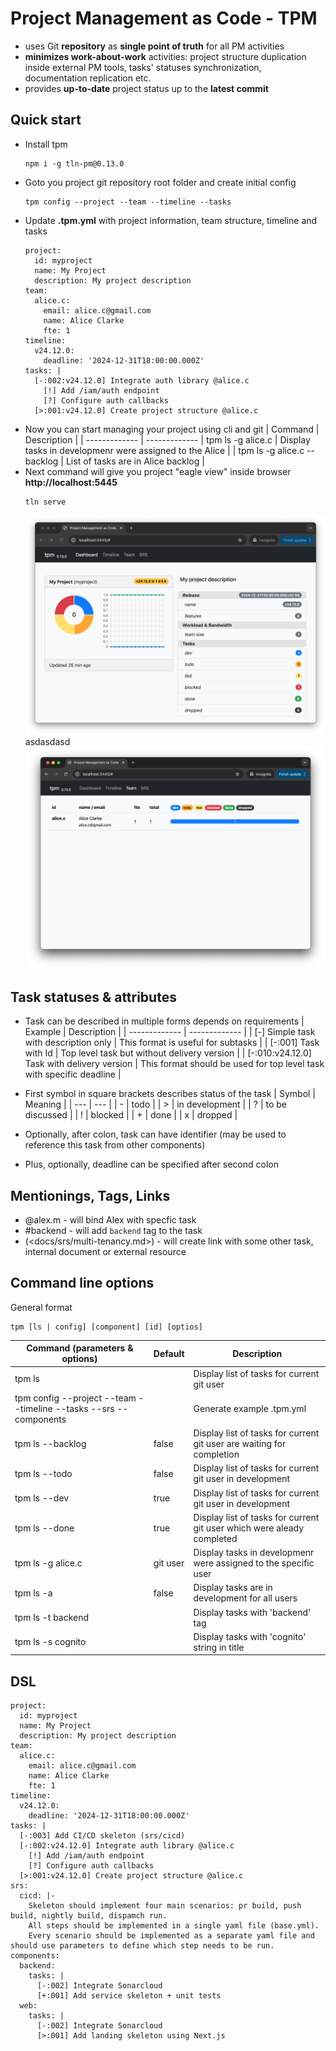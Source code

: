 # Project Management as Code - TPM
  * uses Git **repository** as **single point of truth** for all PM activities
  * **minimizes work-about-work** activities: project structure duplication inside external PM tools, tasks' statuses synchronization, documentation replication etc.
  * provides **up-to-date** project status up to the **latest commit**

## Quick start

* Install tpm
  ```
  npm i -g tln-pm@0.13.0
  ```
* Goto you project git repository root folder and create initial config
  ```
  tpm config --project --team --timeline --tasks
  ```
* Update **.tpm.yml** with project information, team structure, timeline and tasks
  ```
  project:
    id: myproject
    name: My Project
    description: My project description
  team:
    alice.c:
      email: alice.c@gmail.com
      name: Alice Clarke
      fte: 1
  timeline:
    v24.12.0:
      deadline: '2024-12-31T18:00:00.000Z'
  tasks: |
    [-:002:v24.12.0] Integrate auth library @alice.c
      [!] Add /iam/auth endpoint
      [?] Configure auth callbacks
    [>:001:v24.12.0] Create project structure @alice.c
  ```
* Now you can start managing your project using cli and git
  | Command | Description |
  | ------------- | -------------
  | tpm ls -g alice.c | Display tasks in developmenr were assigned to the Alice |
  | tpm ls -g alice.c --backlog | List of tasks are in Alice backlog |
* Next command will give you project "eagle view" inside browser **http://localhost:5445**
  ```
  tln serve
  ```
  ![Dashboard](tpm-01.png)
  asdasdasd
  ![Team](tpm-02.png)

## Task statuses & attributes
  * Task can be described in multiple forms depends on requirements
    | Example  | Description |
    | ------------- | ------------- |
    | [-] Simple task with description only | This format is useful for subtasks |
    | [-:001] Task with Id | Top level task but without delivery version |
    | [-:010:v24.12.0] Task with delivery version | This format should be used for top level task with specific deadline |
  
  * First symbol in square brackets describes status of the task
    | Symbol | Meaning         |
    | ---    | ---             |
    | -      | todo            |
    | >      | in development  |
    | ?      | to be discussed |
    | !      | blocked         |
    | +      | done            |
    | x      | dropped         |
  * Optionally, after colon, task can have identifier (may be used to reference this task from other components)
  * Plus, optionally, deadline can be specified after second colon 

## Mentionings, Tags, Links
  * @alex.m - will bind Alex with specfic task
  * #backend - will add `backend` tag to the task
  * (\<docs/srs/multi-tenancy.md\>) - will create link with some other task, internal document or external resource 

## Command line options
General format
```
tpm [ls | config] [component] [id] [optios]
```
| Command (parameters & options)  | Default | Description |
| ------------- | ------------- | ------------- |
| tpm ls | | Display list of tasks for current git user |
| tpm config --project --team --timeline --tasks --srs --components | | Generate example .tpm.yml |
| tpm ls --backlog | false | Display list of tasks for current git user are waiting for completion |
| tpm ls --todo | false | Display list of tasks for current git user in development |
| tpm ls --dev | true | Display list of tasks for current git user in development |
| tpm ls --done | true | Display list of tasks for current git user which were aleady completed |
| tpm ls -g alice.c | git user |  Display tasks in developmenr were assigned to the specific user |
| tpm ls -a | false | Display tasks are in development for all users |
| tpm ls -t backend | | Display tasks with 'backend' tag |
| tpm ls -s cognito | | Display tasks with 'cognito' string in title |

## DSL
```
project:
  id: myproject
  name: My Project
  description: My project description
team:
  alice.c:
    email: alice.c@gmail.com
    name: Alice Clarke
    fte: 1
timeline:
  v24.12.0:
    deadline: '2024-12-31T18:00:00.000Z'
tasks: |
  [-:003] Add CI/CD skeleton (srs/cicd)
  [-:002:v24.12.0] Integrate auth library @alice.c
    [!] Add /iam/auth endpoint
    [?] Configure auth callbacks
  [>:001:v24.12.0] Create project structure @alice.c
srs:
  cicd: |-
    Skeleton should implement four main scenarios: pr build, push build, nightly build, dispamch run.
    All steps should be implemented in a single yaml file (base.yml).
    Every scenario should be implemented as a separate yaml file and should use parameters to define which step needs to be run.
components:
  backend:
    tasks: |
      [-:002] Integrate Sonarcloud
      [+:001] Add service skeleton + unit tests
  web:
    tasks: |
      [-:002] Integrate Sonarcloud
      [>:001] Add landing skeleton using Next.js
```  
